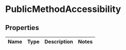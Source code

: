 

# PublicMethodAccessibility


## Properties

| Name | Type | Description | Notes |
|------------ | ------------- | ------------- | -------------|



